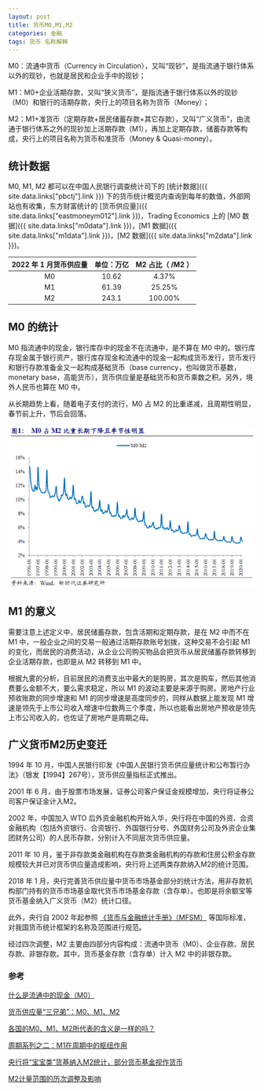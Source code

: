 ```yaml
---
layout: post
title: 货币M0,M1,M2
categories: 金融
tags: 货币 名称解释
---
```

M0：流通中货币（Currency in Circulation），又叫“现钞”，是指流通于银行体系以外的现钞，也就是居民和企业手中的现钞；

M1：M0+企业活期存款，又叫“狭义货币”，是指流通于银行体系以外的现钞（M0）和银行的活期存款，央行上的项目名称为货币（Money）；

M2：M1+准货币（定期存款+居民储蓄存款+其它存款），又叫“广义货币”，由流通于银行体系之外的现钞加上活期存款（M1），再加上定期存款，储蓄存款等构成，央行上的项目名称为货币和准货币（Money & Quasi-money）。

## 统计数据

M0, M1, M2 都可以在中国人民银行调查统计司下的 [统计数据]({{ site.data.links["pbctj"].link }}) 下的货币统计概览内查询到每年的数值，外部网站也有收集，东方财富统计的 [货币供应量]({{ site.data.links["eastmoneym012"].link }})，Trading Economics 上的 [M0 数据]({{ site.data.links["m0data"].link }})，[M1 数据]({{ site.data.links["m1data"].link }})，[M2 数据]({{ site.data.links["m2data"].link }})。

| 2022 年 1 月货币供应量   | 单位：万亿 | M2 占比（ /M2 ）  |
| :---: | :--------: | :--------------: |
|  M0   |   10.62    |      4.37%       |
|  M1   |   61.39    |      25.25%      |
|  M2   |   243.1    |     100.00%      |

## M0 的统计

M0 指流通中的现金，银行库存中的现金不在流通中，是不算在 M0 中的。银行库存现金属于银行资产，银行库存现金和流通中的现金一起构成货币发行，货币发行和银行存款准备金又一起构成基础货币（base currency，也叫做货币基数，monetary base，高能货币），货币供应量是基础货币和货币乘数之积。另外，境外人民币也算在 M0 中。

从长期趋势上看，随着电子支付的流行，M0 占 M2 的比重递减，且周期性明显，春节前上升，节后会回落。

![M0 占 M2 比重长期下降且季节性明显](/assets/img/post/m0-percent-m2.png "M0 占 M2 比重长期下降且季节性明显")

## M1 的意义

需要注意上述定义中，居民储蓄存款，包含活期和定期存款，是在 M2 中而不在 M1 中，一般企业之间的交易一般通过活期存款账号划拨，这种交易不会引起 M1 的变化，而居民的消费活动，从企业公司购买物品会把货币从居民储蓄存款转移到企业活期存款，也即是从 M2 转移到 M1 中。

根据九雾的分析，目前居民的消费支出中最大的是购房，其次是购车，然后其他消费要么金额不大，要么需求稳定，所以 M1 的波动主要是来源于购房。房地产行业预收账款的同步增速和 M1 的同步增速是高度同步的，同样从数据上能发现 M1 增速是领先于上市公司收入增速中位数两三个季度，所以也能看出房地产预收是领先上市公司收入的，也佐证了房地产是周期之母。

## 广义货币M2历史变迁

1994 年 10 月，中国人民银行印发《中国人民银行货币供应量统计和公布暂行办法》（银发【1994】267号），货币供应量指标正式推出。

2001 年 6 月，由于股票市场发展，证券公司客户保证金规模增加，央行将证券公司客户保证金计入M2。

2002 年，中国加入 WTO 后外资金融机构开始入华，央行将在中国的外资、合资金融机构（包括外资银行、合资银行、外国银行分号、外国财务公司及外资企业集团财务公司）的人民币存款，分别计入不同层次货币供应量。

2011 年 10 月，鉴于非存款类金融机构在存款类金融机构的存款和住房公积金存款规模较大并已对货币供应量造成影响，央行将上述两类存款纳入M2的统计范围。

2018 年 1 月，央行完善货币供应量中货币市场基金部分的统计方法，用非存款机构部门持有的货币市场基金取代货币市场基金存款（含存单）。也即是将余额宝等货币基金纳入广义货币（M2）统计口径。

此外，央行自 2002 年起参照 [《货币与金融统计手册》（MFSM）](https://www.imf.org/external/pubs/ft/mfs/manual/chi/index.htm) 等国际标准，对我国货币统计框架的名称及范围进行规范。

经过四次调整，M2 主要由四部分内容构成：流通中货币（M0）、企业存款、居民存款、非银存款。其中，货币基金存款（含存单）计入 M2 中的非银存款。


### 参考
[什么是流通中的现金（M0）](http://yinchuan.pbc.gov.cn/yinchuan/120050/2678592/index.html)

[货币供应量“三兄弟”：M0、M1、M2](http://hefei.pbc.gov.cn/hefei/2927537/122429/2499986/index.html)

[各国的M0、M1、M2所代表的含义是一样的吗？](http://hefei.pbc.gov.cn/hefei/2927537/122429/2546785/index.html)

[周期系列之二：M1在周期中的枢纽作用](https://mp.weixin.qq.com/s/8UmrrWmnCCjb-ALNa8lekA)

[央行将“宝宝类”货基纳入M2统计，部分货币基金视作货币](https://m.21jingji.com/article/20180213/herald/29cb4ae7da544251d9ebb0c5d46af5b1.html)

[M2计量范围的历次调整及影响](http://finance.sina.com.cn/zl/bond/2017-10-18/zl-ifymviyp2166757.shtml)